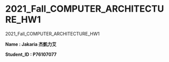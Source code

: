# 2021_Fall_COMPUTER_ARCHITECTURE_HW1
2021_Fall_COMPUTER_ARCHITECTURE_HW1

**Name        : Jakaria 杰凱力艾**

**Student_ID  : P76107077**

